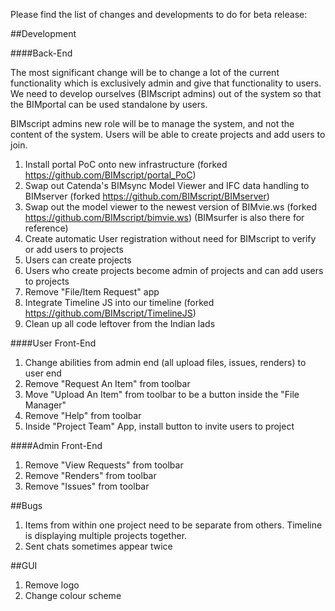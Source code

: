 Please find the list of changes and developments to do for beta release:

##Development

####Back-End

The most significant change will be to change a lot of the current functionality which is exclusively admin and give that functionality to users. We need to develop ourselves (BIMscript admins) out of the system so that the BIMportal can be used standalone by users. 

BIMscript admins new role will be to manage the system, and not the content of the system.
Users will be able to create projects and add users to join.

1.  Install portal PoC onto new infrastructure (forked https://github.com/BIMscript/portal_PoC)
2.  Swap out Catenda's BIMsync Model Viewer and IFC data handling to BIMserver (forked https://github.com/BIMscript/BIMserver)
3.  Swap out the model viewer to the newest version of BIMvie.ws (forked https://github.com/BIMscript/bimvie.ws) (BIMsurfer is also there for reference)
3.  Create automatic User registration without need for BIMscript to verify or add users to projects
4.  Users can create projects
5.  Users who create projects become admin of projects and can add users to projects
6.  Remove "File/Item Request" app
7.  Integrate Timeline JS into our timeline (forked https://github.com/BIMscript/TimelineJS)
8.  Clean up all code leftover from the Indian lads

####User Front-End

1.  Change abilities from admin end (all upload files, issues, renders) to user end
2.  Remove "Request An Item" from toolbar
3.  Move "Upload An Item" from toolbar to be a button inside the "File Manager"
4.  Remove "Help" from toolbar
5.  Inside "Project Team" App, install button to invite users to project

####Admin Front-End

1.  Remove "View Requests" from toolbar
2.  Remove "Renders" from toolbar
3.  Remove "Issues" from toolbar

##Bugs

1.  Items from within one project need to be separate from others. Timeline is displaying multiple projects together.
2.  Sent chats sometimes appear twice

##GUI

1.  Remove logo
2.  Change colour scheme

